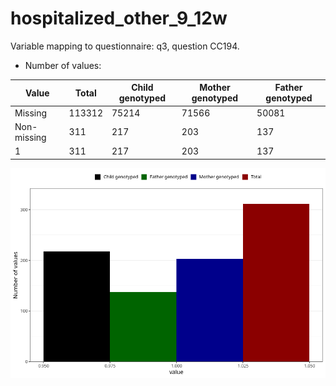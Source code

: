 # hospitalized_other_9_12w
Variable mapping to questionnaire: q3, question CC194.
- Number of values:

| Value | Total | Child genotyped | Mother genotyped | Father genotyped |
| ----- | ----- | --------------- | ---------------- | ---------------- |
| Missing | 113312 | 75214 | 71566 | 50081 |
| Non-missing | 311 | 217 | 203 | 137 |
| 1 | 311 | 217 | 203 | 137 |



![](hospitalized_other_9_12w_n.png)



